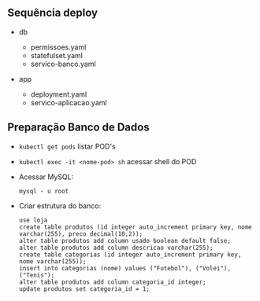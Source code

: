 ## Sequência deploy

- db
    - permissoes.yaml
    - statefulset.yaml
    - servico-banco.yaml

- app
    - deployment.yaml
    - servico-aplicacao.yaml

## Preparação Banco de Dados
- `kubectl get pods` listar POD's
- `kubectl exec -it <nome-pod> sh` acessar shell do POD
- Acessar MySQL:
    ```
    mysql - u root
    ```

- Criar estrutura do banco:
    ```
    use loja
    create table produtos (id integer auto_increment primary key, nome varchar(255), preco decimal(10,2));
    alter table produtos add column usado boolean default false;
    alter table produtos add column descricao varchar(255);
    create table categorias (id integer auto_increment primary key, nome varchar(255));
    insert into categorias (nome) values ("Futebol"), ("Volei"), ("Tenis");
    alter table produtos add column categoria_id integer;
    update produtos set categoria_id = 1;
    ```